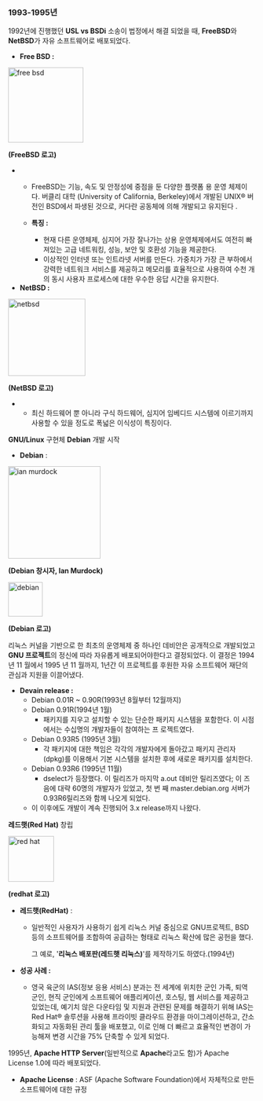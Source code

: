 ### **1993-1995년**

1992년에 진행했던 **USL vs BSDi** 소송이 법정에서 해결 되었을 때, **FreeBSD**와 **NetBSD**가 자유 소프트웨어로 배포되었다.

* **Free BSD :**

<img width="153" alt="free bsd" src="https://user-images.githubusercontent.com/43110647/47200898-d0788980-d3b2-11e8-9dca-4440d69f4455.PNG">

**\(FreeBSD 로고\)**

* * FreeBSD는 기능, 속도 및 안정성에 중점을 둔 다양한 플랫폼 용 운영 체제이다. 버클리 대학 \(University of California, Berkeley\)에서 개발된 UNIX® 버전인 BSD에서 파생된 것으로, 커다란 공동체에 의해 개발되고 유지된다 .
  * **특징 :**

    * 현재 다른 운영체제, 심지어 가장 잘나가는 상용 운영체제에서도 여전히 빠져있는 고급 네트워킹, 성능, 보안 및 호환성 기능을 제공한다.
    * 이상적인 인터넷 또는 인트라넷 서버를 만든다. 가중치가 가장 큰 부하에서 강력한 네트워크 서비스를 제공하고 메모리를 효율적으로 사용하여 수천 개의 동시 사용자 프로세스에 대한 우수한 응답 시간을 유지한다.
* **NetBSD :**

<img width="157" alt="netbsd" src="https://user-images.githubusercontent.com/43110647/47200919-ec7c2b00-d3b2-11e8-8111-1220ae57e670.PNG">

**\(NetBSD 로고\)**

* * 최신 하드웨어 뿐 아니라 구식 하드웨어, 심지어 임베디드 시스템에 이르기까지 사용할 수 있을 정도로 폭넓은 이식성이 특징이다.

**GNU/Linux** 구현체 **Debian** 개발 시작

* **Debian** :

<img width="188" alt="ian murdock" src="https://user-images.githubusercontent.com/43110647/47200929-f6059300-d3b2-11e8-9d55-1a4688dafca0.PNG">

**\(Debian 창시자, Ian Murdock\)**

<img width="70" alt="debian" src="https://user-images.githubusercontent.com/43110647/47200942-01f15500-d3b3-11e8-9d76-b1bb86182aa6.PNG">

**\(Debian 로고\)**

리눅스 커널을 기반으로 한 최초의 운영체제 중 하나인 데비안은 공개적으로 개발되었고 **GNU 프로젝트**의 정신에 따라 자유롭게 배포되어야한다고 결정되었다. 이 결정은 1994년 11 월에서 1995 년 11 월까지, 1년간 이 프로젝트를 후원한 자유 소프트웨어 재단의 관심과 지원을 이끌어냈다.

* **Devain release :**
  * Debian 0.01R ~ 0.90R\(1993년 8월부터 12월까지\)
  * Debian 0.91R\(1994년 1월\)
    * 패키지를 지우고 설치할 수 있는 단순한 패키지 시스템을 포함한다. 이 시점에서는 수십명의 개발자들이 참여하는 프 로젝트였다.
  * Debian 0.93R5 \(1995년 3월\)
    * 각 패키지에 대한 책임은 각각의 개발자에게 돌아갔고 패키지 관리자\(dpkg\)를 이용해서 기본 시스템을 설치한 후에 새로운 패키지를 설치한다.
  * Debian 0.93R6 \(1995년 11월\)
    * dselect가 등장했다. 이 릴리즈가 마지막 a.out 데비안 릴리즈였다; 이 즈음에 대략 60명의 개발자가 있었고, 첫 번 째 master.debian.org 서버가 0.93R6릴리즈와 함께 나오게 되었다.
  * 이 이후에도 개발이 계속 진행되어 3.x release까지 나왔다.

**레드햇\(Red Hat\)** 창립

<img width="93" alt="red hat" src="https://user-images.githubusercontent.com/43110647/47200951-0cabea00-d3b3-11e8-8277-10e1d709d821.PNG">

**\(redhat 로고\)**

* **레드햇\(RedHat\)** :

  * 일반적인 사용자가 사용하기 쉽게 리눅스 커널 중심으로 GNU프로젝트, BSD 등의 소프트웨어를 조합하여 공급하는 형태로 리눅스 확산에 많은 공헌을 했다.

    그 예로, '**리눅스 배포판\(레드햇 리눅스\)**'를 제작하기도 하였다.\(1994년\)

* **성공 사례 :**

  * 영국 육군의 IAS\(정보 응용 서비스\) 분과는 전 세계에 위치한 군인 가족, 퇴역 군인, 현직 군인에게 소프트웨어 애플리케이션, 호스팅, 웹 서비스를 제공하고 있었는데, 예기치 않은 다운타임 및 지원과 관련된 문제를 해결하기 위해 IAS는 Red Hat® 솔루션을 사용해 프라이빗 클라우드 환경을 마이그레이션하고, 간소화되고 자동화된 관리 툴을 배포했고, 이로 인해 더 빠르고 효율적인 변경이 가능해져 변경 시간을 75% 단축할 수 있게 되었다.

1995년, **Apache HTTP Server**\(일반적으로 **Apache**라고도 함\)가 Apache License 1.0에 따라 배포되었다.

* **Apache License** : ASF \(Apache Software Foundation\)에서 자체적으로 만든 소프트웨어에 대한 규정



